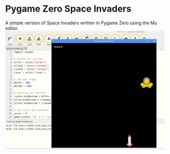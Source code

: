 # Pygame Zero Space Invaders
A simple version of Space Invaders written in Pygame Zero using the Mu editor.
<img src="PygameZero-Space.png" />
